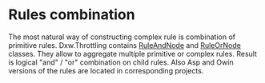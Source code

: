 ﻿# Rules combination

The most natural way of constructing complex rule is combination of primitive rules.
Dxw.Throttling contains [RuleAndNode<TArg>](../Source/Projects/Dxw.Throttling.Core/Rules/RuleAndNode.cs) 
and [RuleOrNode<TArg>](../Source/Projects/Dxw.Throttling.Core/Rules/RuleOrNode.cs) classes.
They allow to aggregate multiple primitive or complex rules.
Result is logical "and" / "or" combination on child rules.
Also Asp and Owin versions of the rules are located in corresponding projects.


